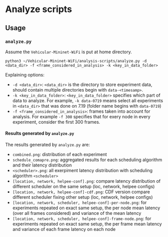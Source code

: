 # Analyze scripts

## Usage

### `analyze.py`
Assume the `Vehicular-Mininet-WiFi` is put at home directory.
```
python3 ~/Vehicular-Mininet-WiFi/analysis-scripts/analyze.py -d <data_dir> -f <frame_considered_in_analysis> -k <key_in_data_folder>
```

Explaining options:

* `-d <data_dir>`: `<data_dir>` is the directory to store experiment data, should contain multiple directories begin with `data-<timesamp>`.
* `-k <key_in_data_folder>`: `<key_in_data_folder>` specifies which part of data to analyze. For example, `-k data-0719`  means select all experiments in `<data_dir>` that was done on 7.19 (folder name begins with `data-0719`)
* `-f <frame_considered_in_analysis>`: frames taken into account for analysis. For example `-f 300` specifies that for exery node in every experiment, consider the first 300 frames.

#### Results generated by `analyze.py`
The results generated by `analyze.py` are:
* `combined.png`: distribution of each experiment
* `schedule_comapre.png`: aggregated results for each scheduling algorithm and their latency distribution
* `<scheduler>.png`: all exerpiment latency distribution with scheduling algorithm `<scheduler>`
* `[location, network, helpee-conf].png`: compare latency distribution of different scheduler on the same setup (loc, network, helpee configs)
* `[location, network, helpee-conf]-cdf.png`: CDF version compare different scheduler fixing other setup (loc, network, helpee configs)
* `[location, network, scheduler, helpee-conf]-per-node.png`: for experiments repeated on exact same setup, the per node mean latency (over all frames considered) and variance of the mean latency
* `[location, network, scheduler, helpee-conf]-frame-node.png`: for experiments repeated on exact same setup, the per frame mean latency and variance of each frame latency on each node
